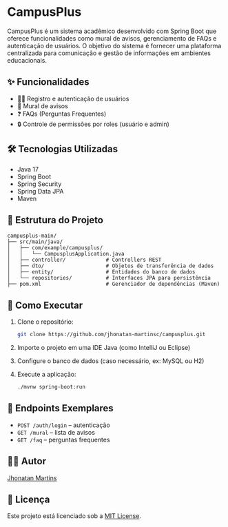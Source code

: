 # CampusPlus

CampusPlus é um sistema acadêmico desenvolvido com Spring Boot que oferece funcionalidades como mural de avisos, gerenciamento de FAQs e autenticação de usuários. O objetivo do sistema é fornecer uma plataforma centralizada para comunicação e gestão de informações em ambientes educacionais.

## ✨ Funcionalidades

- 🧑‍💼 Registro e autenticação de usuários
- 📢 Mural de avisos
- ❓ FAQs (Perguntas Frequentes)
- 🔒 Controle de permissões por roles (usuário e admin)

## 🛠️ Tecnologias Utilizadas

- Java 17
- Spring Boot
- Spring Security
- Spring Data JPA
- Maven

## 📁 Estrutura do Projeto

```
campusplus-main/
├── src/main/java/
│   ├── com/example/campusplus/
│   │   └── CampusplusApplication.java
│   ├── controller/             # Controllers REST
│   ├── dto/                    # Objetos de transferência de dados
│   ├── entity/                 # Entidades do banco de dados
│   └── repositories/           # Interfaces JPA para persistência
├── pom.xml                     # Gerenciador de dependências (Maven)
```

## 🚀 Como Executar

1. Clone o repositório:
   ```bash
   git clone https://github.com/jhonatan-martinsc/campusplus.git
   ```

2. Importe o projeto em uma IDE Java (como IntelliJ ou Eclipse)

3. Configure o banco de dados (caso necessário, ex: MySQL ou H2)

4. Execute a aplicação:
   ```bash
   ./mvnw spring-boot:run
   ```

## 🧪 Endpoints Exemplares

- `POST /auth/login` – autenticação
- `GET /mural` – lista de avisos
- `GET /faq` – perguntas frequentes

## 👨‍💻 Autor

[Jhonatan Martins](https://github.com/jhonatan-martinsc)

## 📄 Licença

Este projeto está licenciado sob a [MIT License](LICENSE).
